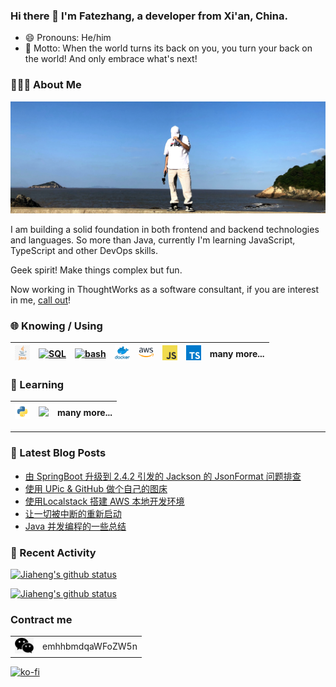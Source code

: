 ### Hi there 👋 I'm Fatezhang, a developer from Xi'an, China.

- 😄 Pronouns: He/him
- 🐳 Motto: When the world turns its back on you, you turn your back on the world! And only embrace what's next! 

###  👨🏻‍💻 About Me 

[![me](https://raw.githubusercontent.com/Fatezhang/Fatezhang/master/images/me.png)](https://zhangjiaheng.cn)
 
I am building a solid foundation in both frontend and backend technologies and languages. So more than Java, currently I'm learning JavaScript, TypeScript and other DevOps skills.
 
Geek spirit! Make things complex but fun.
  
Now working in ThoughtWorks as a software consultant, if you are interest in me, [call out](mailto:zhangjiaheng@poping@gmail.com)! 

### 🌐 Knowing / Using

|[<img src="https://raw.githubusercontent.com/Fatezhang/Fatezhang/master/images/java.png" width="24" >](https://jdk.java.net/11/)|[<img width=24 alt="SQL" src="https://img.icons8.com/ios-filled/2x/sql.png"> ]()|[<img width=24 alt="bash" src="https://img.icons8.com/bubbles/2x/console.png">]()| [<img src="https://raw.githubusercontent.com/github/explore/80688e429a7d4ef2fca1e82350fe8e3517d3494d/topics/docker/docker.png" alt="docker logo" width="24">](https://www.docker.com/) | [<img src="https://raw.githubusercontent.com/Delta456/Delta456/master/img/aws.png" alt="aws logo" width="24">](https://aws.amazon.com/) | [<img src="https://raw.githubusercontent.com/github/explore/80688e429a7d4ef2fca1e82350fe8e3517d3494d/topics/javascript/javascript.png" alt="js logo" width="24">](https://developer.mozilla.org/en-US/docs/Web/JavaScript)  | [<img src="https://raw.githubusercontent.com/github/explore/80688e429a7d4ef2fca1e82350fe8e3517d3494d/topics/typescript/typescript.png" alt="ts logo" width="24">](https://www.typescriptlang.org/) |many more...|
|---|---|---|---|---|---|---|---|

### 📝 Learning

| [<img width=24 src="https://raw.githubusercontent.com/github/explore/80688e429a7d4ef2fca1e82350fe8e3517d3494d/topics/python/python.png">](https://www.python.org) |[<img src="https://camo.githubusercontent.com/240c1d0ef604a59a29054f8ea00286f12daa53a3/68747470733a2f2f696d672e69636f6e73382e636f6d2f756c74726176696f6c65742f32782f72656163742e706e67" width=24>](https://reactjs.org/)|many more...|
|---|---|---|
---


### 📕 Latest Blog Posts

<!-- BLOG-POST-LIST:START -->
- [由 SpringBoot 升级到 2.4.2 引发的 Jackson 的 JsonFormat 问题排查](http://zhangjiaheng.cn/blog/20210120/spring-boot-to-2-4-2/)
- [使用 UPic & GitHub 做个自己的图床](http://zhangjiaheng.cn/blog/20210113/%E4%BD%BF%E7%94%A8-UPic-GitHub-%E5%81%9A%E4%B8%AA%E8%87%AA%E5%B7%B1%E7%9A%84%E5%9B%BE%E5%BA%8A/)
- [使用Localstack 搭建 AWS 本地开发环境](http://zhangjiaheng.cn/blog/20201227/%E4%BD%BF%E7%94%A8localstack-%E6%90%AD%E5%BB%BA-AWS-%E6%9C%AC%E5%9C%B0%E5%BC%80%E5%8F%91%E7%8E%AF%E5%A2%83/)
- [让一切被中断的重新启动](http://zhangjiaheng.cn/blog/20200705/Make-everything-interrupted-reboot/)
- [Java 并发编程的一些总结](http://zhangjiaheng.cn/blog/20200129/Java-%E5%B9%B6%E5%8F%91%E7%BC%96%E7%A8%8B%E7%9A%84%E4%B8%80%E4%BA%9B%E6%80%BB%E7%BB%93/)
<!-- BLOG-POST-LIST:END -->

### 🧩 Recent Activity

<!--START_SECTION:activity-->

<!--END_SECTION:activity-->

[![Jiaheng's github status](https://github-readme-stats.vercel.app/api?username=Fatezhang&show_icons=true)](https://github.com/Fatezhang)

[![Jiaheng's github status](https://github-readme-stats.vercel.app/api/top-langs?username=Fatezhang&show_icons=true)](https://github.com/Fatezhang)

### Contract me

|||
| ------------------------------------------------------------ | ---- |
| [<img width=30 src="https://raw.githubusercontent.com/Fatezhang/Fatezhang/master/images/wechat.png">](#wechat) | emhhbmdqaWFoZW5n  |

[![ko-fi](https://ko-fi.com/img/githubbutton_sm.svg)](https://ko-fi.com/D1D83N63X)

